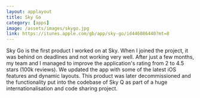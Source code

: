 ```yaml
---
layout: applayout
title: Sky Go
category: [apps]
image: /assets/images/skygo.jpg
link: https://itunes.apple.com/gb/app/sky-go/id446086440?mt=8
---
```


Sky Go is the first product I worked on at Sky. When I joined the project, it was behind on deadlines and not working very well. After just a few months, my team and I managed to improve the application's rating from 2 to 4.5 stars (100k reviews). We updated the app with some of the latest iOS features and dynamic layouts. This product was later decommissioned and the functionality put into the codebase of Sky Q as part of a huge internationalisation and code sharing project.
